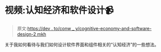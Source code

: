 # 视频:认知经济和软件设计📹

> 原文:[https://dev . to/conw _ y/cognitive-economy-and-software-design-2 mkh](https://dev.to/conw_y/cognitive-economy-and-software-design-2mkh)

关于我如何看待与我们如何设计软件界面和组件相关的“认知经济”的一些想法。